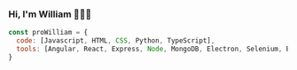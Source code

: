 ### Hi, I'm William 👋👨‍💻

```javascript
const proWilliam = {
  code: [Javascript, HTML, CSS, Python, TypeScript],
  tools: [Angular, React, Express, Node, MongoDB, Electron, Selenium, Boostrap, Material-UI, BeautifulSoup, Requests, ]
}

```

<!--
**ProWilliam/ProWilliam** is a ✨ _special_ ✨ repository because its `README.md` (this file) appears on your GitHub profile.

Here are some ideas to get you started:

- 🔭 I’m currently working on ...
- 🌱 I’m currently learning ...
- 👯 I’m looking to collaborate on ...
- 🤔 I’m looking for help with ...
- 💬 Ask me about ...
- 📫 How to reach me: ...
- 😄 Pronouns: ...
- ⚡ Fun fact: ...
-->
